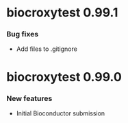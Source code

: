 # biocroxytest 0.99.1

### Bug fixes

* Add files to .gitignore

# biocroxytest 0.99.0

### New features

* Initial Bioconductor submission

